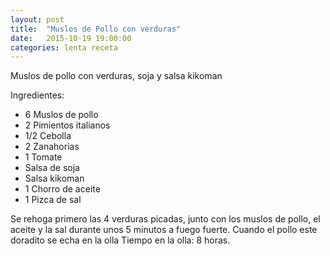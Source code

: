 ```yaml
---
layout: post
title:  "Muslos de Pollo con verduras"
date:   2015-10-19 19:00:00
categories: lenta receta
---
```


Muslos de pollo con verduras, soja y salsa kikoman

Ingredientes:

* 6 Muslos de pollo
* 2 Pimientos italianos
* 1/2 Cebolla
* 2 Zanahorias
* 1 Tomate
* Salsa de soja
* Salsa kikoman
* 1 Chorro de aceite
* 1 Pizca de sal

Se rehoga primero las 4 verduras picadas, junto con los muslos de pollo, el aceite y la sal durante unos 5 minutos a fuego fuerte.
Cuando el pollo este doradito se echa en la olla
Tiempo en la olla: 8 horas.

[amazon_olla]:      http://www.amazon.es/gp/product/B00BFA6CTW?psc=1&redirect=true&ref_=oh_aui_detailpage_o00_s00
[amazon_temportizador]:   http://www.amazon.es/gp/product/B000KJR5S6?psc=1&redirect=true&ref_=oh_aui_detailpage_o00_s00

